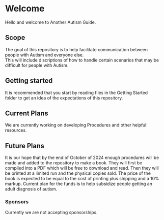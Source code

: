 # Welcome
Hello and welcome to Another Autism Guide.

## Scope
The goal of this repository is to help facilitate communication between people with Autism and everyone else.  
This will include discriptions of how to handle certain scenarios that may be difficult for people with Autism.

## Getting started
It is recommended that you start by reading files in the Getting Started folder to get an idea of the expectations of this repository.  

## Current Plans
We are currently working on developing Procedures and other helpful resources.

## Future Plans
It is our hope that by the end of October of 2024 enough procedures will be made and added to the repository to make a book. They will first be compiled into a PDF which will be free to download and read. Then they will be printed at a limited run and the physical copies sold. The price of the book is expected to be equal to the cost of printing plus shipping and a 10% markup. Current plan for the funds is to help subsidize people getting an adult diagnosis of autism.

### Sponsors
Currently we are not accepting sponsorships.
